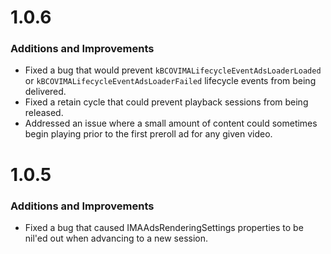 # 1.0.6

### Additions and Improvements
* Fixed a bug that would prevent `kBCOVIMALifecycleEventAdsLoaderLoaded` or `kBCOVIMALifecycleEventAdsLoaderFailed` lifecycle events from being delivered.
* Fixed a retain cycle that could prevent playback sessions from being released.
* Addressed an issue where a small amount of content could sometimes begin playing prior to the first preroll ad for any given video.

# 1.0.5

### Additions and Improvements
* Fixed a bug that caused IMAAdsRenderingSettings properties to be nil'ed out when advancing to a new session.

